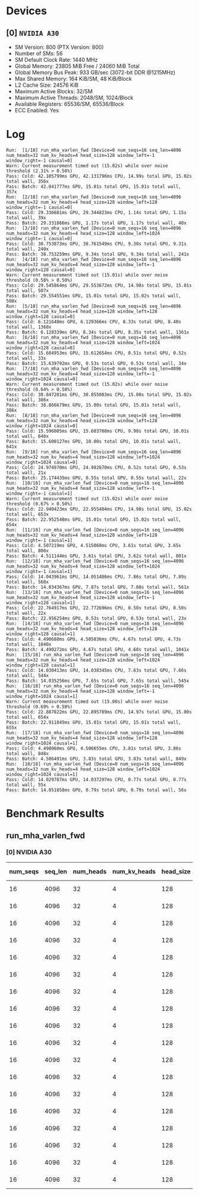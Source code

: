 # Devices

## [0] `NVIDIA A30`
* SM Version: 800 (PTX Version: 800)
* Number of SMs: 56
* SM Default Clock Rate: 1440 MHz
* Global Memory: 23805 MiB Free / 24060 MiB Total
* Global Memory Bus Peak: 933 GB/sec (3072-bit DDR @1215MHz)
* Max Shared Memory: 164 KiB/SM, 48 KiB/Block
* L2 Cache Size: 24576 KiB
* Maximum Active Blocks: 32/SM
* Maximum Active Threads: 2048/SM, 1024/Block
* Available Registers: 65536/SM, 65536/Block
* ECC Enabled: Yes

# Log

```
Run:  [1/18] run_mha_varlen_fwd [Device=0 num_seqs=16 seq_len=4096 num_heads=32 num_kv_heads=4 head_size=128 window_left=-1 window_right=-1 causal=0]
Warn: Current measurement timed out (15.02s) while over noise threshold (2.31% > 0.50%)
Pass: Cold: 42.105799ms GPU, 42.131796ms CPU, 14.99s total GPU, 15.02s total wall, 356x 
Pass: Batch: 42.041777ms GPU, 15.01s total GPU, 15.01s total wall, 357x
Run:  [2/18] run_mha_varlen_fwd [Device=0 num_seqs=16 seq_len=4096 num_heads=32 num_kv_heads=4 head_size=128 window_left=128 window_right=-1 causal=0]
Pass: Cold: 29.336681ms GPU, 29.344823ms CPU, 1.14s total GPU, 1.15s total wall, 39x 
Pass: Batch: 29.331866ms GPU, 1.17s total GPU, 1.17s total wall, 40x
Run:  [3/18] run_mha_varlen_fwd [Device=0 num_seqs=16 seq_len=4096 num_heads=32 num_kv_heads=4 head_size=128 window_left=1024 window_right=-1 causal=0]
Pass: Cold: 38.753873ms GPU, 38.761549ms CPU, 9.30s total GPU, 9.31s total wall, 240x 
Pass: Batch: 38.753259ms GPU, 9.34s total GPU, 9.34s total wall, 241x
Run:  [4/18] run_mha_varlen_fwd [Device=0 num_seqs=16 seq_len=4096 num_heads=32 num_kv_heads=4 head_size=128 window_left=-1 window_right=128 causal=0]
Warn: Current measurement timed out (15.01s) while over noise threshold (0.58% > 0.50%)
Pass: Cold: 29.545864ms GPU, 29.553672ms CPU, 14.98s total GPU, 15.01s total wall, 507x 
Pass: Batch: 29.554551ms GPU, 15.01s total GPU, 15.02s total wall, 508x
Run:  [5/18] run_mha_varlen_fwd [Device=0 num_seqs=16 seq_len=4096 num_heads=32 num_kv_heads=4 head_size=128 window_left=128 window_right=128 causal=0]
Pass: Cold: 6.121640ms GPU, 6.129366ms CPU, 8.33s total GPU, 8.40s total wall, 1360x 
Pass: Batch: 6.128339ms GPU, 8.34s total GPU, 8.35s total wall, 1361x
Run:  [6/18] run_mha_varlen_fwd [Device=0 num_seqs=16 seq_len=4096 num_heads=32 num_kv_heads=4 head_size=128 window_left=1024 window_right=128 causal=0]
Pass: Cold: 15.604953ms GPU, 15.612654ms CPU, 0.51s total GPU, 0.52s total wall, 33x 
Pass: Batch: 15.639792ms GPU, 0.53s total GPU, 0.53s total wall, 34x
Run:  [7/18] run_mha_varlen_fwd [Device=0 num_seqs=16 seq_len=4096 num_heads=32 num_kv_heads=4 head_size=128 window_left=-1 window_right=1024 causal=0]
Warn: Current measurement timed out (15.02s) while over noise threshold (0.64% > 0.50%)
Pass: Cold: 38.847281ms GPU, 38.855083ms CPU, 15.00s total GPU, 15.02s total wall, 386x 
Pass: Batch: 38.866679ms GPU, 15.00s total GPU, 15.01s total wall, 386x
Run:  [8/18] run_mha_varlen_fwd [Device=0 num_seqs=16 seq_len=4096 num_heads=32 num_kv_heads=4 head_size=128 window_left=128 window_right=1024 causal=0]
Pass: Cold: 15.596005ms GPU, 15.603708ms CPU, 9.98s total GPU, 10.01s total wall, 640x 
Pass: Batch: 15.600127ms GPU, 10.00s total GPU, 10.01s total wall, 641x
Run:  [9/18] run_mha_varlen_fwd [Device=0 num_seqs=16 seq_len=4096 num_heads=32 num_kv_heads=4 head_size=128 window_left=1024 window_right=1024 causal=0]
Pass: Cold: 24.974970ms GPU, 24.982670ms CPU, 0.52s total GPU, 0.53s total wall, 21x 
Pass: Batch: 25.174435ms GPU, 0.55s total GPU, 0.55s total wall, 22x
Run:  [10/18] run_mha_varlen_fwd [Device=0 num_seqs=16 seq_len=4096 num_heads=32 num_kv_heads=4 head_size=128 window_left=-1 window_right=-1 causal=1]
Warn: Current measurement timed out (15.02s) while over noise threshold (0.67% > 0.50%)
Pass: Cold: 22.940423ms GPU, 22.955404ms CPU, 14.98s total GPU, 15.02s total wall, 653x 
Pass: Batch: 22.952548ms GPU, 15.01s total GPU, 15.02s total wall, 654x
Run:  [11/18] run_mha_varlen_fwd [Device=0 num_seqs=16 seq_len=4096 num_heads=32 num_kv_heads=4 head_size=128 window_left=128 window_right=-1 causal=1]
Pass: Cold: 4.507219ms GPU, 4.515060ms CPU, 3.61s total GPU, 3.65s total wall, 800x 
Pass: Batch: 4.511144ms GPU, 3.61s total GPU, 3.62s total wall, 801x
Run:  [12/18] run_mha_varlen_fwd [Device=0 num_seqs=16 seq_len=4096 num_heads=32 num_kv_heads=4 head_size=128 window_left=1024 window_right=-1 causal=1]
Pass: Cold: 14.043961ms GPU, 14.051486ms CPU, 7.86s total GPU, 7.89s total wall, 560x 
Pass: Batch: 14.034367ms GPU, 7.87s total GPU, 7.88s total wall, 561x
Run:  [13/18] run_mha_varlen_fwd [Device=0 num_seqs=16 seq_len=4096 num_heads=32 num_kv_heads=4 head_size=128 window_left=-1 window_right=128 causal=1]
Pass: Cold: 22.764917ms GPU, 22.772696ms CPU, 0.50s total GPU, 0.50s total wall, 22x 
Pass: Batch: 22.956254ms GPU, 0.53s total GPU, 0.53s total wall, 23x
Run:  [14/18] run_mha_varlen_fwd [Device=0 num_seqs=16 seq_len=4096 num_heads=32 num_kv_heads=4 head_size=128 window_left=128 window_right=128 causal=1]
Pass: Cold: 4.490688ms GPU, 4.505036ms CPU, 4.67s total GPU, 4.73s total wall, 1040x 
Pass: Batch: 4.490272ms GPU, 4.67s total GPU, 4.68s total wall, 1041x
Run:  [15/18] run_mha_varlen_fwd [Device=0 num_seqs=16 seq_len=4096 num_heads=32 num_kv_heads=4 head_size=128 window_left=1024 window_right=128 causal=1]
Pass: Cold: 14.030413ms GPU, 14.038345ms CPU, 7.63s total GPU, 7.66s total wall, 544x 
Pass: Batch: 14.035256ms GPU, 7.65s total GPU, 7.65s total wall, 545x
Run:  [16/18] run_mha_varlen_fwd [Device=0 num_seqs=16 seq_len=4096 num_heads=32 num_kv_heads=4 head_size=128 window_left=-1 window_right=1024 causal=1]
Warn: Current measurement timed out (15.00s) while over noise threshold (0.69% > 0.50%)
Pass: Cold: 22.887822ms GPU, 22.895789ms CPU, 14.97s total GPU, 15.00s total wall, 654x 
Pass: Batch: 22.911845ms GPU, 15.01s total GPU, 15.01s total wall, 655x
Run:  [17/18] run_mha_varlen_fwd [Device=0 num_seqs=16 seq_len=4096 num_heads=32 num_kv_heads=4 head_size=128 window_left=128 window_right=1024 causal=1]
Pass: Cold: 4.498060ms GPU, 4.506655ms CPU, 3.81s total GPU, 3.86s total wall, 848x 
Pass: Batch: 4.506491ms GPU, 3.83s total GPU, 3.83s total wall, 849x
Run:  [18/18] run_mha_varlen_fwd [Device=0 num_seqs=16 seq_len=4096 num_heads=32 num_kv_heads=4 head_size=128 window_left=1024 window_right=1024 causal=1]
Pass: Cold: 14.029787ms GPU, 14.037297ms CPU, 0.77s total GPU, 0.77s total wall, 55x 
Pass: Batch: 14.051858ms GPU, 0.79s total GPU, 0.79s total wall, 56x
```

# Benchmark Results

## run_mha_varlen_fwd

### [0] NVIDIA A30

| num_seqs | seq_len | num_heads | num_kv_heads | head_size | window_left | window_right | causal |  Q Tensor   |  K Tensor  |  V Tensor  |   Output    | Tokens |  Est. FLOPS   | Memory Usage | Samples | CPU Time  | Noise | GPU Time  | Noise | Elem/s  | GlobalMem BW | BWUtil | Samples | Batch GPU |
|----------|---------|-----------|--------------|-----------|-------------|--------------|--------|-------------|------------|------------|-------------|--------|---------------|--------------|---------|-----------|-------|-----------|-------|---------|--------------|--------|---------|-----------|
|       16 |    4096 |        32 |            4 |       128 |          -1 |           -1 |      0 | 512.000 MiB | 64.000 MiB | 64.000 MiB | 512.000 MiB |  65536 | 2199023255552 |         1152 |    356x | 42.132 ms | 2.40% | 42.106 ms | 2.31% |  1.556M |  28.689 GB/s |  3.07% |    357x | 42.042 ms |
|       16 |    4096 |        32 |            4 |       128 |         128 |           -1 |      0 | 512.000 MiB | 64.000 MiB | 64.000 MiB | 512.000 MiB |  65536 | 2199023255552 |         1152 |     39x | 29.345 ms | 0.50% | 29.337 ms | 0.50% |  2.234M |  41.176 GB/s |  4.41% |     40x | 29.332 ms |
|       16 |    4096 |        32 |            4 |       128 |        1024 |           -1 |      0 | 512.000 MiB | 64.000 MiB | 64.000 MiB | 512.000 MiB |  65536 | 2199023255552 |         1152 |    240x | 38.762 ms | 0.62% | 38.754 ms | 0.62% |  1.691M |  31.170 GB/s |  3.34% |    241x | 38.753 ms |
|       16 |    4096 |        32 |            4 |       128 |          -1 |          128 |      0 | 512.000 MiB | 64.000 MiB | 64.000 MiB | 512.000 MiB |  65536 | 2199023255552 |         1152 |    507x | 29.554 ms | 0.58% | 29.546 ms | 0.58% |  2.218M |  40.884 GB/s |  4.38% |    508x | 29.555 ms |
|       16 |    4096 |        32 |            4 |       128 |         128 |          128 |      0 | 512.000 MiB | 64.000 MiB | 64.000 MiB | 512.000 MiB |  65536 | 2199023255552 |         1152 |   1360x |  6.129 ms | 0.79% |  6.122 ms | 0.78% | 10.706M | 197.326 GB/s | 21.15% |   1361x |  6.128 ms |
|       16 |    4096 |        32 |            4 |       128 |        1024 |          128 |      0 | 512.000 MiB | 64.000 MiB | 64.000 MiB | 512.000 MiB |  65536 | 2199023255552 |         1152 |     33x | 15.613 ms | 0.38% | 15.605 ms | 0.37% |  4.200M |  77.409 GB/s |  8.30% |     34x | 15.640 ms |
|       16 |    4096 |        32 |            4 |       128 |          -1 |         1024 |      0 | 512.000 MiB | 64.000 MiB | 64.000 MiB | 512.000 MiB |  65536 | 2199023255552 |         1152 |    386x | 38.855 ms | 0.64% | 38.847 ms | 0.64% |  1.687M |  31.095 GB/s |  3.33% |    386x | 38.867 ms |
|       16 |    4096 |        32 |            4 |       128 |         128 |         1024 |      0 | 512.000 MiB | 64.000 MiB | 64.000 MiB | 512.000 MiB |  65536 | 2199023255552 |         1152 |    640x | 15.604 ms | 0.53% | 15.596 ms | 0.53% |  4.202M |  77.453 GB/s |  8.30% |    641x | 15.600 ms |
|       16 |    4096 |        32 |            4 |       128 |        1024 |         1024 |      0 | 512.000 MiB | 64.000 MiB | 64.000 MiB | 512.000 MiB |  65536 | 2199023255552 |         1152 |     21x | 24.983 ms | 0.37% | 24.975 ms | 0.37% |  2.624M |  48.367 GB/s |  5.18% |     22x | 25.174 ms |
|       16 |    4096 |        32 |            4 |       128 |          -1 |           -1 |      1 | 512.000 MiB | 64.000 MiB | 64.000 MiB | 512.000 MiB |  65536 | 2199023255552 |         1152 |    653x | 22.955 ms | 1.01% | 22.940 ms | 0.67% |  2.857M |  52.656 GB/s |  5.64% |    654x | 22.953 ms |
|       16 |    4096 |        32 |            4 |       128 |         128 |           -1 |      1 | 512.000 MiB | 64.000 MiB | 64.000 MiB | 512.000 MiB |  65536 | 2199023255552 |         1152 |    800x |  4.515 ms | 0.64% |  4.507 ms | 0.62% | 14.540M | 268.006 GB/s | 28.72% |    801x |  4.511 ms |
|       16 |    4096 |        32 |            4 |       128 |        1024 |           -1 |      1 | 512.000 MiB | 64.000 MiB | 64.000 MiB | 512.000 MiB |  65536 | 2199023255552 |         1152 |    560x | 14.051 ms | 0.61% | 14.044 ms | 0.61% |  4.666M |  86.013 GB/s |  9.22% |    561x | 14.034 ms |
|       16 |    4096 |        32 |            4 |       128 |          -1 |          128 |      1 | 512.000 MiB | 64.000 MiB | 64.000 MiB | 512.000 MiB |  65536 | 2199023255552 |         1152 |     22x | 22.773 ms | 0.18% | 22.765 ms | 0.18% |  2.879M |  53.062 GB/s |  5.69% |     23x | 22.956 ms |
|       16 |    4096 |        32 |            4 |       128 |         128 |          128 |      1 | 512.000 MiB | 64.000 MiB | 64.000 MiB | 512.000 MiB |  65536 | 2199023255552 |         1152 |   1040x |  4.505 ms | 4.96% |  4.491 ms | 0.81% | 14.594M | 268.992 GB/s | 28.83% |   1041x |  4.490 ms |
|       16 |    4096 |        32 |            4 |       128 |        1024 |          128 |      1 | 512.000 MiB | 64.000 MiB | 64.000 MiB | 512.000 MiB |  65536 | 2199023255552 |         1152 |    544x | 14.038 ms | 0.60% | 14.030 ms | 0.60% |  4.671M |  86.096 GB/s |  9.23% |    545x | 14.035 ms |
|       16 |    4096 |        32 |            4 |       128 |          -1 |         1024 |      1 | 512.000 MiB | 64.000 MiB | 64.000 MiB | 512.000 MiB |  65536 | 2199023255552 |         1152 |    654x | 22.896 ms | 0.69% | 22.888 ms | 0.69% |  2.863M |  52.777 GB/s |  5.66% |    655x | 22.912 ms |
|       16 |    4096 |        32 |            4 |       128 |         128 |         1024 |      1 | 512.000 MiB | 64.000 MiB | 64.000 MiB | 512.000 MiB |  65536 | 2199023255552 |         1152 |    848x |  4.507 ms | 1.05% |  4.498 ms | 0.76% | 14.570M | 268.551 GB/s | 28.78% |    849x |  4.506 ms |
|       16 |    4096 |        32 |            4 |       128 |        1024 |         1024 |      1 | 512.000 MiB | 64.000 MiB | 64.000 MiB | 512.000 MiB |  65536 | 2199023255552 |         1152 |     55x | 14.037 ms | 0.50% | 14.030 ms | 0.50% |  4.671M |  86.100 GB/s |  9.23% |     56x | 14.052 ms |
